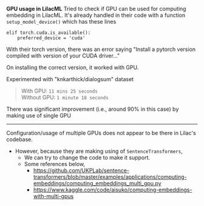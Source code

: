 **GPU usage in LilacML**
Tried to check if GPU can be used for computing embedding in LilacML. It's already handled in their code with a function `setup_model_device()` which has these lines  
```  
elif torch.cuda.is_available():  
    preferred_device = 'cuda'  
```  
With their torch version, there was an error saying "Install a pytorch version compiled with version of your CUDA driver..."  
  
On installing the correct version, it worked with GPU.  

Experimented with "knkarthick/dialogsum" dataset  
  
> With GPU: `11 mins 25 seconds`  
> Without GPU: `1 minute 18 seconds`  
  
There was significant improvement (i.e., around 90% in this case) by making use of single GPU​

---

Configuration/usage of multiple GPUs does not appear to be there in Lilac's codebase. ​  
- However, because they are making using of `SentenceTransformers`, 
	- We can try to change the code to make it support.
	- Some references below,
		- https://github.com/UKPLab/sentence-transformers/blob/master/examples/applications/computing-embeddings/computing_embeddings_multi_gpu.py  
		- https://www.kaggle.com/code/aisuko/computing-embeddings-with-multi-gpus